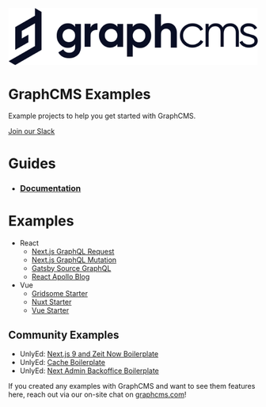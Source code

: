 <img src="https://raw.githubusercontent.com/GraphCMS/graphcms-examples/master/assets/gcms-logo.svg?sanitize=true" width="700px" alt="GraphCMS Logo" />

# GraphCMS Examples

Example projects to help you get started with GraphCMS.

[Join our Slack](https://slack.graphcms.com)

# Guides

- ### [Documentation](https://graphcms.com/docs)

# Examples

- React
  - [Next.js GraphQL Request](nextjs-graphql-request/README.md)
  - [Next.js GraphQL Mutation](nextjs-graphql-mutation/README.md)
  - [Gatsby Source GraphQL](gatsby-source-graphql/README.md)
  - [React Apollo Blog](react-apollo-blog/README.md)
- Vue
  - [Gridsome Starter](gatsby-source-graphql/README.md)
  - [Nuxt Starter](nuxt-starter/README.md)
  - [Vue Starter](vue-starter/README.md)

## Community Examples

- UnlyEd: [Next.js 9 and Zeit Now Boilerplate](https://github.com/UnlyEd/next-right-now/)
- UnlyEd: [Cache Boilerplate](https://github.com/UnlyEd/GraphCMS-cache-boilerplate)
- UnlyEd: [Next Admin Backoffice Boilerplate](https://github.com/UnlyEd/next-right-now-admin)

If you created any examples with GraphCMS and want to see them features here, reach out via our on-site chat on [graphcms.com](https://graphcms.com)!
